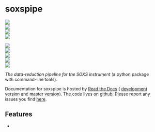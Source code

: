 # soxspipe

<!-- INFO BADGES -->  

[![](https://img.shields.io/pypi/pyversions/soxspipe)](https://pypi.org/project/soxspipe/)  
[![](https://img.shields.io/pypi/v/soxspipe)](https://pypi.org/project/soxspipe/)  
[![](https://img.shields.io/github/license/thespacedoctor/soxspipe)](https://github.com/thespacedoctor/soxspipe)  
[![](https://img.shields.io/pypi/dm/soxspipe)](https://pypi.org/project/soxspipe/)  

<!-- STATUS BADGES -->  

[![](http://167.71.135.11:8080/buildStatus/icon?job=soxspipe%2Fmaster&subject=build%20master)](http://167.71.135.11:8080/blue/organizations/jenkins/soxspipe/activity?branch=master)  
[![](http://167.71.135.11:8080/buildStatus/icon?job=soxspipe%2Fdevelop&subject=build%20dev)](http://167.71.135.11:8080/blue/organizations/jenkins/soxspipe/activity?branch=develop)  
[![](https://cdn.jsdelivr.net/gh/thespacedoctor/soxspipe@master/coverage.svg)](https://raw.githack.com/thespacedoctor/soxspipe/master/htmlcov/index.html)  
[![](https://readthedocs.org/projects/soxspipe/badge/?version=master)](https://soxspipe.readthedocs.io/en/master/)  
[![](https://img.shields.io/github/issues/thespacedoctor/soxspipe/type:%20bug?label=bug%20issues)](https://github.com/thespacedoctor/soxspipe/issues?q=is%3Aissue+is%3Aopen+label%3A%22type%3A+bug%22+)  





*The data-reduction pipeline for the SOXS instrument* (a python package with command-line tools).

Documentation for soxspipe is hosted by [Read the Docs](https://soxspipe.readthedocs.io/en/master/) (
[development version](https://soxspipe.readthedocs.io/en/develop/) and [master version](https://soxspipe.readthedocs.io/en/master/)). The code lives on [github](https://github.com/thespacedoctor/soxspipe). Please report any issues you find [here](https://github.com/thespacedoctor/soxspipe/issues).


## Features

* 

